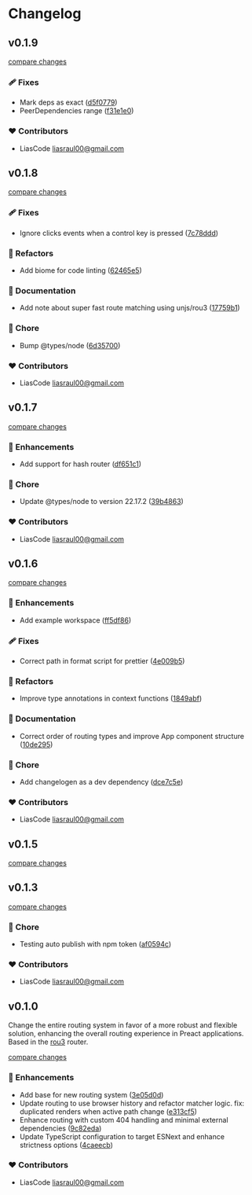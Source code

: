 # Changelog


## v0.1.9

[compare changes](https://github.com/LiasCode/preact-hashish-router/compare/v0.1.8...v0.1.9)

### 🩹 Fixes

- Mark deps as exact ([d5f0779](https://github.com/LiasCode/preact-hashish-router/commit/d5f0779))
- PeerDependencies range ([f31e1e0](https://github.com/LiasCode/preact-hashish-router/commit/f31e1e0))

### ❤️ Contributors

- LiasCode <liasraul00@gmail.com>

## v0.1.8

[compare changes](https://github.com/LiasCode/preact-hashish-router/compare/v0.1.7...v0.1.8)

### 🩹 Fixes

- Ignore clicks events when a control key is pressed ([7c78ddd](https://github.com/LiasCode/preact-hashish-router/commit/7c78ddd))

### 💅 Refactors

- Add biome for code linting ([62465e5](https://github.com/LiasCode/preact-hashish-router/commit/62465e5))

### 📖 Documentation

- Add note about super fast route matching using unjs/rou3 ([17759b1](https://github.com/LiasCode/preact-hashish-router/commit/17759b1))

### 🏡 Chore

- Bump @types/node ([6d35700](https://github.com/LiasCode/preact-hashish-router/commit/6d35700))

### ❤️ Contributors

- LiasCode <liasraul00@gmail.com>

## v0.1.7

[compare changes](https://github.com/LiasCode/preact-hashish-router/compare/v0.1.6...v0.1.7)

### 🚀 Enhancements

- Add support for hash router ([df651c1](https://github.com/LiasCode/preact-hashish-router/commit/df651c1))

### 🏡 Chore

- Update @types/node to version 22.17.2 ([39b4863](https://github.com/LiasCode/preact-hashish-router/commit/39b4863))

### ❤️ Contributors

- LiasCode <liasraul00@gmail.com>

## v0.1.6

[compare changes](https://github.com/LiasCode/preact-hashish-router/compare/v0.1.5...v0.1.6)

### 🚀 Enhancements

- Add example workspace ([ff5df86](https://github.com/LiasCode/preact-hashish-router/commit/ff5df86))

### 🩹 Fixes

- Correct path in format script for prettier ([4e009b5](https://github.com/LiasCode/preact-hashish-router/commit/4e009b5))

### 💅 Refactors

- Improve type annotations in context functions ([1849abf](https://github.com/LiasCode/preact-hashish-router/commit/1849abf))

### 📖 Documentation

- Correct order of routing types and improve App component structure ([10de295](https://github.com/LiasCode/preact-hashish-router/commit/10de295))

### 🏡 Chore

- Add changelogen as a dev dependency ([dce7c5e](https://github.com/LiasCode/preact-hashish-router/commit/dce7c5e))

### ❤️ Contributors

- LiasCode <liasraul00@gmail.com>

## v0.1.5

[compare changes](https://github.com/LiasCode/preact-hashish-router/compare/v0.1.4...v0.1.5)

## v0.1.3

[compare changes](https://github.com/LiasCode/preact-hashish-router/compare/v0.1.2...v0.1.3)

### 🏡 Chore

- Testing auto publish with npm token ([af0594c](https://github.com/LiasCode/preact-hashish-router/commit/af0594c))

### ❤️ Contributors

- LiasCode <liasraul00@gmail.com>

## v0.1.0

Change the entire routing system in favor of a more robust and flexible solution, enhancing the overall routing experience in Preact applications. Based in the [rou3](https://github.com/h3js/rou3) router.

[compare changes](https://github.com/LiasCode/preact-hashish-router/compare/v0.0.18...v0.1.0)

### 🚀 Enhancements

- Add base for new routing system ([3e05d0d](https://github.com/LiasCode/preact-hashish-router/commit/3e05d0d))
- Update routing to use browser history and refactor matcher logic. fix: duplicated renders when active path change ([e313cf5](https://github.com/LiasCode/preact-hashish-router/commit/e313cf5))
- Enhance routing with custom 404 handling and minimal external dependencies ([9c82eda](https://github.com/LiasCode/preact-hashish-router/commit/9c82eda))
- Update TypeScript configuration to target ESNext and enhance strictness options ([4caeecb](https://github.com/LiasCode/preact-hashish-router/commit/4caeecb))

### ❤️ Contributors

- LiasCode <liasraul00@gmail.com>

